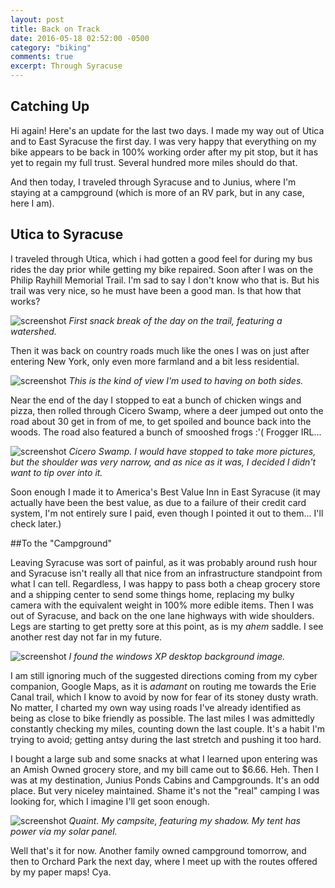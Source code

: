 ```yaml
---
layout: post
title: Back on Track
date: 2016-05-18 02:52:00 -0500
category: "biking"
comments: true
excerpt: Through Syracuse
---
```

## Catching Up

Hi again! Here's an update for the last two days. I made my way out of Utica and to East Syracuse the first day. I was very happy that everything on my bike appears to be back in 100% working order after my pit stop, but it has yet to regain my full trust. Several hundred more miles should do that.

And then today, I traveled through Syracuse and to Junius, where I'm staying at a campground (which is more of an RV park, but in any case, here I am).

## Utica to Syracuse

I traveled through Utica, which i had gotten a good feel for during my bus rides the day prior while getting my bike repaired. Soon after I was on the Philip Rayhill Memorial Trail. I'm sad to say I don't know who that is. But his trail was very nice, so he must have been a good man. Is that how that works?

![screenshot](https://raw.githubusercontent.com/glenlovett/glenlovett.github.io/master/assets/IMG_20160517_102421996.jpg)
*First snack break of the day on the trail, featuring a watershed.*

Then it was back on country roads much like the ones I was on just after entering New York, only even more farmland and a bit less residential.

![screenshot](https://raw.githubusercontent.com/glenlovett/glenlovett.github.io/master/assets/IMG_20160517_104202475.jpg)
*This is the kind of view I'm used to having on both sides.*

Near the end of the day I stopped to eat a bunch of chicken wings and pizza, then rolled through Cicero Swamp, where a deer jumped out onto the road about 30 get in from of me, to get spoiled and bounce back into the woods. The road also featured a bunch of smooshed frogs :'( Frogger IRL...

![screenshot](https://raw.githubusercontent.com/glenlovett/glenlovett.github.io/master/assets/IMG_20160517_161033151.jpg)
*Cicero Swamp. I would have stopped to take more pictures, but the shoulder was very narrow, and as nice as it was, I decided I didn't want to tip over into it.*

Soon enough I made it to America's Best Value Inn in East Syracuse (it may actually have been the best value, as due to a failure of their credit card system, I'm not entirely sure I paid, even though I pointed it out to them... I'll check later.)

##To the "Campground"

Leaving Syracuse was sort of painful, as it was probably around rush hour and Syracuse isn't really all that nice from an infrastructure standpoint from what I can tell. Regardless, I was happy to pass both a cheap grocery store and a shipping center to send some things home, replacing my bulky camera with the equivalent weight in 100% more edible items. Then I was out of Syracuse, and back on the one lane highways with wide shoulders. Legs are starting to get pretty sore at this point, as is my *ahem* saddle. I see another rest day not far in my future.

![screenshot](https://raw.githubusercontent.com/glenlovett/glenlovett.github.io/master/assets/IMG_20160518_113208717.jpg)
*I found the windows XP desktop background image.*

I am still ignoring much of the suggested directions coming from my cyber companion, Google Maps, as it is *adamant* on routing me towards the Erie Canal trail, which I know to avoid by now for fear of its stoney dusty wrath. No matter, I charted my own way using roads I've already identified as being as close to bike friendly as possible. The last miles I was admittedly constantly checking my miles, counting down the last couple. It's a habit I'm trying to avoid; getting antsy during the last stretch and pushing it too hard.

I bought a large sub and some snacks at what I learned upon entering was an Amish Owned grocery store, and my bill came out to $6.66. Heh. Then I was at my destination, Junius Ponds Cabins and Campgrounds. It's an odd place. But very niceley maintained. Shame it's not the "real" camping I was looking for, which I imagine I'll get soon enough.

![screenshot](https://raw.githubusercontent.com/glenlovett/glenlovett.github.io/master/assets/IMG_20160518_184712438.jpg)
*Quaint. My campsite, featuring my shadow. My tent has power via my solar panel.*

Well that's it for now. Another family owned campground tomorrow, and then to Orchard Park the next day, where I meet up with the routes offered by my paper maps! Cya.
